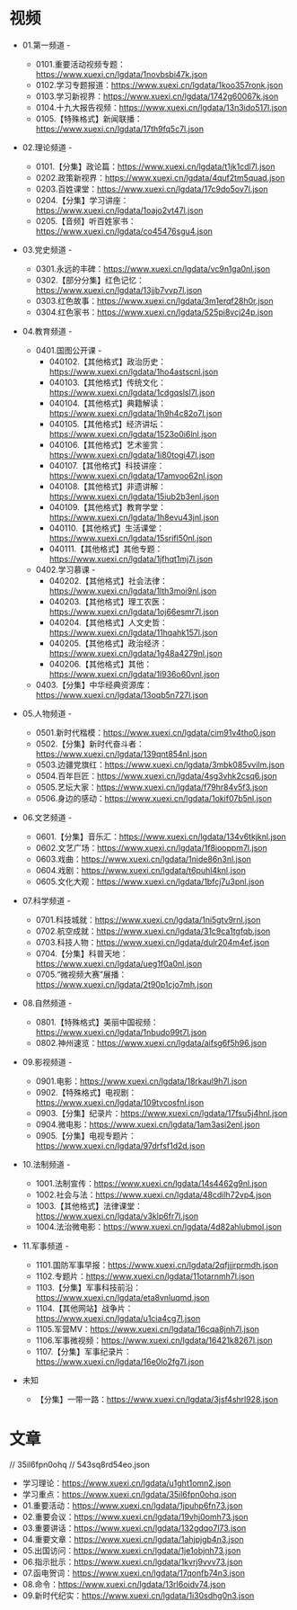 # 视频

- 01.第一频道 -
  - 0101.重要活动视频专题：https://www.xuexi.cn/lgdata/1novbsbi47k.json
  - 0102.学习专题报道：https://www.xuexi.cn/lgdata/1koo357ronk.json
  - 0103.学习新视界：https://www.xuexi.cn/lgdata/1742g60067k.json
  - 0104.十九大报告视频：https://www.xuexi.cn/lgdata/13n3ido517l.json
  - 0105.【特殊格式】新闻联播：https://www.xuexi.cn/lgdata/17th9fq5c7l.json

- 02.理论频道 -
  - 0101.【分集】政论篇：https://www.xuexi.cn/lgdata/t1jk1cdl7l.json
  - 0202.政策新视界：https://www.xuexi.cn/lgdata/4quf2tm5quad.json
  - 0203.百姓课堂：https://www.xuexi.cn/lgdata/17c9do5ov7l.json
  - 0204.【分集】学习讲座：https://www.xuexi.cn/lgdata/1oajo2vt47l.json
  - 0205.【音频】听百姓家书：https://www.xuexi.cn/lgdata/co45476sgu4.json
  

- 03.党史频道 -
  - 0301.永远的丰碑：https://www.xuexi.cn/lgdata/vc9n1ga0nl.json
  - 0302.【部分分集】红色记忆：https://www.xuexi.cn/lgdata/13jjb7vvp7l.json
  - 0303.红色故事：https://www.xuexi.cn/lgdata/3m1erqf28h0r.json
  - 0304.红色家书：https://www.xuexi.cn/lgdata/525pi8vcj24p.json

- 04.教育频道 -
  - 0401.国图公开课 -
    - 040102.【其他格式】政治历史：https://www.xuexi.cn/lgdata/1ho4astscnl.json
    - 040103.【其他格式】传统文化：https://www.xuexi.cn/lgdata/1cdgqslsl7l.json
    - 040104.【其他格式】典籍解读：https://www.xuexi.cn/lgdata/1h9h4c82o7l.json
    - 040105.【其他格式】经济讲坛：https://www.xuexi.cn/lgdata/1523o0i6lnl.json
    - 040106.【其他格式】艺术鉴赏：https://www.xuexi.cn/lgdata/1i80togi47l.json
    - 040107.【其他格式】科技讲座：https://www.xuexi.cn/lgdata/17amvoo62nl.json
    - 040108.【其他格式】非遗讲解：https://www.xuexi.cn/lgdata/15iub2b3enl.json
    - 040109.【其他格式】教育学堂：https://www.xuexi.cn/lgdata/1h8evu43jnl.json
    - 040110.【其他格式】生活课堂：https://www.xuexi.cn/lgdata/15srifl50nl.json
    - 040111.【其他格式】其他专题：https://www.xuexi.cn/lgdata/1jfhqt1mj7l.json
  - 0402.学习慕课 -
    - 040202.【其他格式】社会法律：https://www.xuexi.cn/lgdata/1lth3moi9nl.json
    - 040203.【其他格式】理工农医：https://www.xuexi.cn/lgdata/1oj66esmr7l.json
    - 040204.【其他格式】人文史哲：https://www.xuexi.cn/lgdata/11hqahk157l.json
    - 040205.【其他格式】政治经济：https://www.xuexi.cn/lgdata/1g48a4279nl.json
    - 040206.【其他格式】其他：https://www.xuexi.cn/lgdata/1l936o60vnl.json
  - 0403.【分集】中华经典资源库：https://www.xuexi.cn/lgdata/13oqb5n727l.json


- 05.人物频道 -
  - 0501.新时代楷模：https://www.xuexi.cn/lgdata/cim91v4tho0.json
  - 0502.【分集】新时代奋斗者：https://www.xuexi.cn/lgdata/139qnt854nl.json
  - 0503.边疆党旗红：https://www.xuexi.cn/lgdata/3mbk085vvilm.json
  - 0504.百年巨匠：https://www.xuexi.cn/lgdata/4sg3vhk2csq6.json
  - 0505.艺坛大家：https://www.xuexi.cn/lgdata/f79hr84v5f3.json
  - 0506.身边的感动：https://www.xuexi.cn/lgdata/1okif07b5nl.json

- 06.文艺频道 -
  - 0601.【分集】音乐汇：https://www.xuexi.cn/lgdata/134v6tkjknl.json
  - 0602.文艺广场：https://www.xuexi.cn/lgdata/1f8iooppm7l.json
  - 0603.戏曲：https://www.xuexi.cn/lgdata/1nide86n3nl.json
  - 0604.戏剧：https://www.xuexi.cn/lgdata/t6puhl4knl.json
  - 0605.文化大观：https://www.xuexi.cn/lgdata/1bfcj7u3pnl.json

- 07.科学频道 -
  - 0701.科技城就：https://www.xuexi.cn/lgdata/1ni5gtv9rnl.json
  - 0702.航空成就：https://www.xuexi.cn/lgdata/31c9ca1tgfqb.json
  - 0703.科技人物：https://www.xuexi.cn/lgdata/dulr204m4ef.json
  - 0704.【分集】科普天地：https://www.xuexi.cn/lgdata/ueg1f0a0nl.json
  - 0705.“微视频大赛”展播：https://www.xuexi.cn/lgdata/2t90p1cjo7mh.json

- 08.自然频道 -
  - 0801.【特殊格式】美丽中国视频：https://www.xuexi.cn/lgdata/1nbudo99t7l.json
  - 0802.神州速览：https://www.xuexi.cn/lgdata/aifsg6f5h96.json

- 09.影视频道 -
  - 0901.电影：https://www.xuexi.cn/lgdata/18rkaul9h7l.json
  - 0902.【特殊格式】电视剧：https://www.xuexi.cn/lgdata/109tvcosfnl.json
  - 0903.【分集】纪录片：https://www.xuexi.cn/lgdata/17fsu5j4hnl.json
  - 0904.微电影：https://www.xuexi.cn/lgdata/1am3asi2enl.json
  - 0905.【分集】电视专题片：https://www.xuexi.cn/lgdata/97drfsf1d2d.json

- 10.法制频道 -
  - 1001.法制宣传：https://www.xuexi.cn/lgdata/14s4462g9nl.json
  - 1002.社会与法：https://www.xuexi.cn/lgdata/48cdilh72vp4.json
  - 1003.【其他格式】法律课堂：https://www.xuexi.cn/lgdata/v3klp6fr7l.json
  - 1004.法治微电影：https://www.xuexi.cn/lgdata/4d82ahlubmol.json

- 11.军事频道 -
  - 1101.国防军事早报：https://www.xuexi.cn/lgdata/2qfjjjrprmdh.json
  - 1102.专题片：https://www.xuexi.cn/lgdata/11otarnmh7l.json
  - 1103.【分集】军事科技前沿：https://www.xuexi.cn/lgdata/eta8vnluqmd.json
  - 1104.【其他网站】战争片：https://www.xuexi.cn/lgdata/u1cia4cg7l.json
  - 1105.军营MV：https://www.xuexi.cn/lgdata/16cqa8jnh7l.json
  - 1106.军事微视频：https://www.xuexi.cn/lgdata/16421k8267l.json
  - 1107.【分集】军事纪录片：https://www.xuexi.cn/lgdata/16e0lo2fg7l.json

- 未知
  - 【分集】一带一路：https://www.xuexi.cn/lgdata/3jsf4shrl928.json

# 文章

// 35il6fpn0ohq
// 543sq8rd54eo.json
- 学习理论：https://www.xuexi.cn/lgdata/u1ght1omn2.json
- 学习重点：https://www.xuexi.cn/lgdata/35il6fpn0ohq.json
- 01.重要活动：https://www.xuexi.cn/lgdata/1jpuhp6fn73.json
- 02.重要会议：https://www.xuexi.cn/lgdata/19vhj0omh73.json
- 03.重要讲话：https://www.xuexi.cn/lgdata/132gdqo7l73.json
- 04.重要文章：https://www.xuexi.cn/lgdata/1ahjpjgb4n3.json
- 05.出国访问：https://www.xuexi.cn/lgdata/1je1objnh73.json
- 06.指示批示：https://www.xuexi.cn/lgdata/1kvrj9vvv73.json
- 07.函电贺词：https://www.xuexi.cn/lgdata/17qonfb74n3.json
- 08.命令：https://www.xuexi.cn/lgdata/13rl6oidv74.json
- 09.新时代纪实：https://www.xuexi.cn/lgdata/1i30sdhg0n3.json
